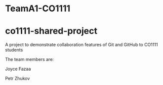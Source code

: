 # TeamA1-CO1111
# co1111-shared-project

A project to demonstrate collaboration features of Git and GitHub to CO1111 students

The team members are:

Joyce Fazaa

Petr Zhukov
